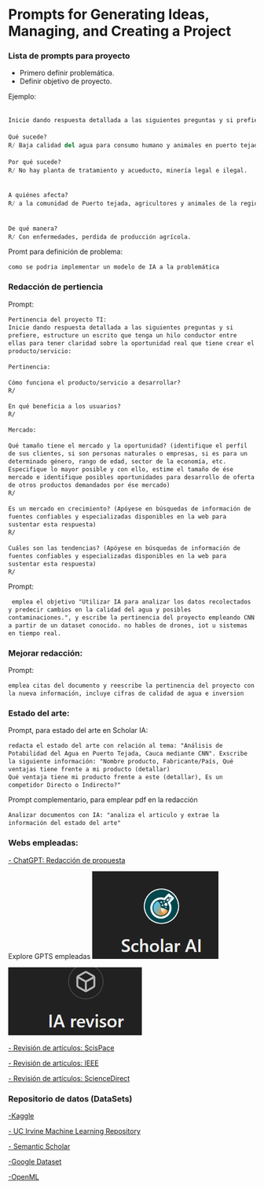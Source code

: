 
# Prompts for Generating Ideas, Managing, and Creating a Project

### Lista de prompts para proyecto

- Primero definir problemática.
- Definir objetivo de proyecto.

Ejemplo:
```python

Inicie dando respuesta detallada a las siguientes preguntas y si prefiere, estructure un escrito que tenga un hilo conductor entre ellas para tener claridad sobre la necesidad real de crear el producto/servicio:

Qué sucede?
R/ Baja calidad del agua para consumo humano y animales en puerto tejada, con una potabilidad entre 50% y 60%. Altos costos en facturación de agua. Descontento de la comunidad.

Por qué sucede?
R/ No hay planta de tratamiento y acueducto, minería legal e ilegal.


A quiénes afecta?
R/ a la comunidad de Puerto tejada, agricultores y animales de la región


De qué manera?
R/ Con enfermedades, perdida de producción agrícola. 

```

Promt para definición de problema: 
```
como se podria implementar un modelo de IA a la problemática
```

### Redacción de pertiencia
Prompt:
```
Pertinencia del proyecto TI: 
Inicie dando respuesta detallada a las siguientes preguntas y si prefiere, estructure un escrito que tenga un hilo conductor entre ellas para tener claridad sobre la oportunidad real que tiene crear el producto/servicio:

Pertinencia:

Cómo funciona el producto/servicio a desarrollar?
R/ 

En qué beneficia a los usuarios?
R/

Mercado:

Qué tamaño tiene el mercado y la oportunidad? (identifique el perfil de sus clientes, si son personas naturales o empresas, si es para un determinado género, rango de edad, sector de la economía, etc. Especifique lo mayor posible y con ello, estime el tamaño de ése mercado e identifique posibles oportunidades para desarrollo de oferta de otros productos demandados por ése mercado)
R/

Es un mercado en crecimiento? (Apóyese en búsquedas de información de fuentes confiables y especializadas disponibles en la web para sustentar esta respuesta)
R/

Cuáles son las tendencias? (Apóyese en búsquedas de información de fuentes confiables y especializadas disponibles en la web para sustentar esta respuesta)
R/
```
Prompt:
```
 emplea el objetivo "Utilizar IA para analizar los datos recolectados y predecir cambios en la calidad del agua y posibles contaminaciones.", y escribe la pertinencia del proyecto empleando CNN  a partir de un dataset conocido. no hables de drones, iot u sistemas en tiempo real.
```

### Mejorar redacción:
Prompt:
```
emplea citas del documento y reescribe la pertinencia del proyecto con la nueva información, incluye cifras de calidad de agua e inversion 
```
### Estado del arte:


Prompt, para estado del arte en Scholar IA:
```
redacta el estado del arte con relación al tema: "Análisis de Potabilidad del Agua en Puerto Tejada, Cauca mediante CNN". Exscribe la siguiente información: "Nombre producto, Fabricante/País, Qué ventajas tiene frente a mi producto (detallar)
Qué ventaja tiene mi producto frente a este (detallar), Es un competidor Directo o Indirecto?"
```
Prompt complementario, para emplear pdf en la redacción
```
Analizar documentos con IA: "analiza el articulo y extrae la información del estado del arte"
```
### Webs empleadas:

<a href="https://chatgpt.com/" target="_blank">- ChatGPT: Redacción de propuesta </a>


Explore GPTS empleadas
![alt text](image.png)

![alt text](image-1.png)

<a href="https://typeset.io/" target="_blank">- Revisión de artículos: ScisPace </a>

<a href="https://ieeexplore.ieee.org/Xplore/home.jsp" target="_blank">- Revisión de artículos: IEEE </a>

<a href="https://www.sciencedirect.com/" target="_blank">- Revisión de artículos: ScienceDirect </a>


### Repositorio de datos (DataSets)

<a href="https://www.kaggle.com/" target="_blank">-Kaggle</a>


<a href="https://archive.ics.uci.edu/" target="_blank">- UC Irvine Machine Learning Repository</a>

<a href="https://www.semanticscholar.org/" target="_blank">- Semantic Scholar </a>

<a href="https://datasetsearch.research.google.com/" target="_blank">-Google Dataset </a>


<a href="https://www.openml.org/" target="_blank">-OpenML</a>

